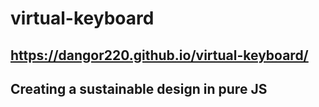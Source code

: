 # virtual-keyboard

## https://dangor220.github.io/virtual-keyboard/

## Creating a sustainable design in pure JS
